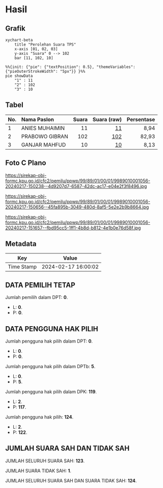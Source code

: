 # Hasil

## Grafik

```mermaid
xychart-beta
    title "Perolehan Suara TPS"
    x-axis [01, 02, 03]
    y-axis "Suara" 0 --> 102
    bar [11, 102, 10]
```

```mermaid
%%{init: {"pie": {"textPosition": 0.5}, "themeVariables": {"pieOuterStrokeWidth": "5px"}} }%%
pie showData
    "1" : 11
    "2" : 102
    "3" : 10
```

## Tabel

| No. | Nama Paslon    | Suara | Suara (raw) | Persentase |
|:--- |:-------------- | -----:| -----------:| ----------:|
| 1   | ANIES MUHAIMIN | 11    | [11][p-1]   | 8,94       |
| 2   | PRABOWO GIBRAN | 102   | [102][p-2]  | 82,93      |
| 3   | GANJAR MAHFUD  | 10    | [10][p-3]   | 8,13       |


[p-1]: https://github.com/gigit-pemilu/pemilu-2024-99-luar-negeri/blob/main/pilpres/hitung-suara/sub/99-luar-negeri/sub/89-penang-malaysia/sub/01-penang-malaysia/sub/0001-penang-malaysia/sub/056-ksk-041/sub/paslon-1.txt
[p-2]: https://github.com/gigit-pemilu/pemilu-2024-99-luar-negeri/blob/main/pilpres/hitung-suara/sub/99-luar-negeri/sub/89-penang-malaysia/sub/01-penang-malaysia/sub/0001-penang-malaysia/sub/056-ksk-041/sub/paslon-2.txt
[p-3]: https://github.com/gigit-pemilu/pemilu-2024-99-luar-negeri/blob/main/pilpres/hitung-suara/sub/99-luar-negeri/sub/89-penang-malaysia/sub/01-penang-malaysia/sub/0001-penang-malaysia/sub/056-ksk-041/sub/paslon-3.txt

## Foto C Plano

https://sirekap-obj-formc.kpu.go.id/cfc2/pemilu/ppwp/99/89/01/00/01/9989010001056-20240217-150238--4d9207d7-6587-42dc-ac17-e04e2f3f8496.jpg

https://sirekap-obj-formc.kpu.go.id/cfc2/pemilu/ppwp/99/89/01/00/01/9989010001056-20240217-150656--45fa895b-3049-480d-8af5-5e2e2b9b8664.jpg

https://sirekap-obj-formc.kpu.go.id/cfc2/pemilu/ppwp/99/89/01/00/01/9989010001056-20240217-151657--fbd95cc5-1ff1-4b8d-b812-4e1b0e76d58f.jpg


## Metadata

| Key        | Value               |
| ---------- | ------------------- |
| Time Stamp | 2024-02-17 16:00:02 |


## DATA PEMILIH TETAP

Jumlah pemilih dalam DPT: **0**.
 * L: **0**.
 * P: **0**.

## DATA PENGGUNA HAK PILIH

Jumlah pengguna hak pilih dalam DPT: **0**.
 * L: **0**.
 * P: **0**.

Jumlah pengguna hak pilih dalam DPTb: **5**.
 * L: **0**.
 * P: **5**.

Jumlah pengguna hak pilih dalam DPK: **119**.
 * L: **2**.
 * P: **117**.

Jumlah pengguna hak pilih: **124**.
 * L: **2**.
 * P: **122**.

## JUMLAH SUARA SAH DAN TIDAK SAH

JUMLAH SELURUH SUARA SAH: **123**.

JUMLAH SUARA TIDAK SAH: **1**.

JUMLAH SELURUH SUARA SAH DAN SUARA TIDAK SAH: **124**.


